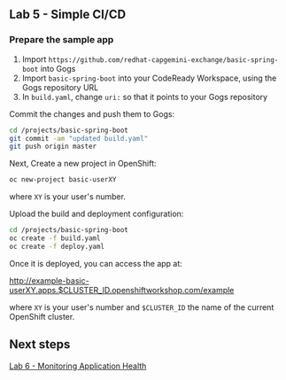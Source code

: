 ## Lab 5 - Simple CI/CD

### Prepare the sample app

1. Import `https://github.com/redhat-capgemini-exchange/basic-spring-boot` into Gogs
2. Import `basic-spring-boot` into your CodeReady Workspace, using the Gogs repository URL
3. In `build.yaml`, change `uri:` so that it points to your Gogs repository

Commit the changes and push them to Gogs:

```bash
cd /projects/basic-spring-boot
git commit -am "updated build.yaml"
git push origin master
```

Next, Create a new project in OpenShift:

```bash
oc new-project basic-userXY
```

where `XY` is your user's number. 

Upload the build and deployment configuration:

```bash
cd /projects/basic-spring-boot
oc create -f build.yaml
oc create -f deploy.yaml
```

Once it is deployed, you can access the app at: 

http://example-basic-userXY.apps.$CLUSTER_ID.openshiftworkshop.com/example

where `XY` is your user's number and `$CLUSTER_ID` the name of the current OpenShift cluster.

## Next steps

[Lab 6 - Monitoring Application Health ](lab6.md)